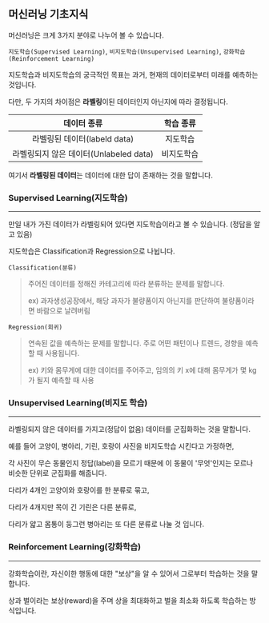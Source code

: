 ## 머신러닝 기초지식

머신러닝은 크게 3가지 분야로 나누어 볼 수 있습니다.

`지도학습(Supervised Learning)`, `비지도학습(Unsupervised Learning)`, `강화학습(Reinforcement Learning)` 

지도학습과 비지도학습의 궁극적인 목표는 과거, 현재의 데이터로부터 미래를 예측하는 것입니다.

다만, 두 가지의 차이점은 **라벨링**이된 데이터인지 아닌지에 따라 결정됩니다.

|            **데이터 종류**             | **학습 종류** |
| :------------------------------------: | :-----------: |
|      라벨링된 데이터(labeld data)      |   지도학습    |
| 라벨링되지 않은 데이터(Unlabeled data) |  비지도학습   |

여기서 **라벨링된 데이터**는 데이터에 대한 답이 존재하는 것을 말합니다.

### Supervised Learning(지도학습)

---

만일 내가 가진 데이터가 라벨링되어 있다면 지도학습이라고 볼 수 있습니다. (정답을 알고 있음)

지도학습은 Classification과 Regression으로 나뉩니다.

`Classification(분류)`

> 주어진 데이터를 정해진 카테고리에 따라 분류하는 문제를 말합니다.
>
> ex) 과자생성공장에서, 해당 과자가 불량품이지 아닌지를 판단하여 불량품이라면 바람으로 날려버림

`Regression(회귀)`

> 연속된 값을 예측하는 문제를 말합니다.  주로 어떤 패턴이나 트렌드, 경향을 예측할 때 사용됩니다.
>
> ex) 키와 몸무게에 대한 데이터를 주어주고, 임의의 키 x에 대해 몸무게가 몇 kg가 될지 예측할 때 사용



### Unsupervised Learning(비지도 학습)

---

라벨링되지 않은 데이터를 가지고(정답이 없음) 데이터를 군집화하는 것을 말합니다.

예를 들어 고양이, 병아리, 기린, 호랑이 사진을 비지도학습 시킨다고 가정하면,

각 사진이 무슨 동물인지 정답(label)을 모르기 때문에 이 동물이 '무엇'인지는 모르나 비슷한 단위로 군집화를 해줍니다.

다리가 4개인 고양이와 호랑이를 한 분류로 묶고,

다리가 4개지만 목이 긴 기린은 다른 분류로,

다리가 얇고 몸통이 둥그런 병아리는 또 다른 분류로 나눌 것 입니다.



### Reinforcement Learning(강화학습)

---

강화학습이란, 자신이한 행동에 대한 "보상"을 알 수 있어서 그로부터 학습하는 것을 말합니다.

상과 벌이라는 보상(reward)을 주며 상을 최대화하고 벌을 최소화 하도록 학습하는 방식입니다.





